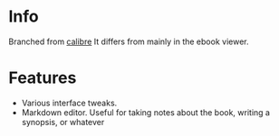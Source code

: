# Info
Branched from [calibre](https://github.com/kovidgoyal/calibre)
It differs from mainly in the ebook viewer.

# Features
- Various interface tweaks.
- Markdown editor. Useful for taking notes about the book, writing a synopsis, or whatever